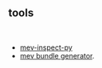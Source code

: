 ## tools

<br>


* [mev-inspect-py](https://github.com/flashbots/mev-inspect-py)
* [mev bundle generator](https://github.com/Alcibiades-Capital/mev_bundle_generator).
